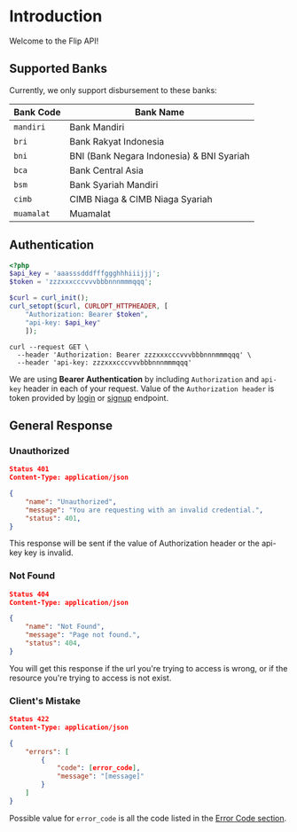 # Introduction

Welcome to the Flip API!

## Supported Banks

Currently, we only support disbursement to these banks:

Bank Code | Bank Name
----------|-----------
`mandiri`|Bank Mandiri
`bri`|Bank Rakyat Indonesia
`bni`|BNI (Bank Negara Indonesia) & BNI Syariah
`bca`|Bank Central Asia
`bsm`|Bank Syariah Mandiri
`cimb`|CIMB Niaga & CIMB Niaga Syariah
`muamalat`|Muamalat

## Authentication

```php
<?php 
$api_key = 'aaasssdddfffggghhhiiijjj';
$token = 'zzzxxxcccvvvbbbnnnmmmqqq';

$curl = curl_init();
curl_setopt($curl, CURLOPT_HTTPHEADER, [
	"Authorization: Bearer $token",
	"api-key: $api_key"
	]);
```


```shell
curl --request GET \
  --header 'Authorization: Bearer zzzxxxcccvvvbbbnnnmmmqqq' \
  --header 'api-key: zzzxxxcccvvvbbbnnnmmmqqq'
```


We are using **Bearer Authentication** by including `Authorization` and `api-key` header in each of your request. Value of the `Authorization header` is token provided by [login](#login) or [signup](#sign-up) endpoint.

## General Response

### Unauthorized

```json
Status 401
Content-Type: application/json

{
    "name": "Unauthorized",
    "message": "You are requesting with an invalid credential.",
    "status": 401,
}
```

This response will be sent if the value of Authorization header or the api-key key is invalid.

### Not Found

```json
Status 404
Content-Type: application/json

{
    "name": "Not Found",
    "message": "Page not found.",
    "status": 404,
}
```

You will get this response if the url you're trying to access is wrong, or if the resource you're trying to access is not exist.

### Client's Mistake
```json
Status 422
Content-Type: application/json

{
    "errors": [
        {
            "code": [error_code],
            "message": "[message]"
        }
    ]
}
```

Possible value for `error_code` is all the code listed in the [Error Code section](#errors).
